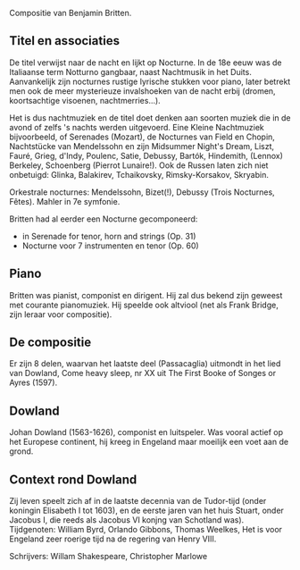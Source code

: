Compositie van Benjamin Britten.
## Titel en associaties
De titel verwijst naar de nacht en lijkt op Nocturne. In de 18e eeuw was de Italiaanse term Notturno gangbaar, naast Nachtmusik in het Duits. Aanvankelijk zijn nocturnes rustige lyrische stukken voor piano, later betrekt men ook de meer mysterieuze invalshoeken van de nacht erbij (dromen, koortsachtige visoenen, nachtmerries...). 

Het is dus nachtmuziek en de titel doet denken aan soorten muziek die in de avond of zelfs 's nachts werden uitgevoerd. Eine Kleine Nachtmuziek bijvoorbeeld, of Serenades (Mozart), de Nocturnes van Field en Chopin, Nachtstücke van Mendelssohn en zijn Midsummer Night's Dream, Liszt, Fauré, Grieg, d'Indy, Poulenc, Satie, Debussy, Bartók, Hindemith, (Lennox) Berkeley, Schoenberg (Pierrot Lunaire!).
Ook de Russen laten zich niet onbetuigd: Glinka, Balakirev, Tchaikovsky, Rimsky-Korsakov, Skryabin.

Orkestrale nocturnes: Mendelssohn, Bizet(!), Debussy (Trois Nocturnes, Fêtes). Mahler in 7e symfonie. 

Britten had al eerder een Nocturne gecomponeerd:
- in Serenade for tenor, horn and strings (Op. 31)
- Nocturne voor 7 instrumenten en tenor (Op. 60)
## Piano
Britten was pianist, componist en dirigent. Hij zal dus bekend zijn geweest met courante pianomuziek. Hij speelde ook altviool (net als Frank Bridge, zijn leraar voor compositie). 

## De compositie
Er zijn 8 delen, waarvan het laatste deel (Passacaglia) uitmondt in het lied van Dowland, Come heavy sleep, nr XX uit The First Booke of Songes or Ayres (1597).

## Dowland
Johan Dowland (1563-1626), componist en luitspeler. Was vooral actief op het Europese continent, hij kreeg in Engeland maar moeilijk een voet aan de grond. 
## Context rond Dowland
Zij leven speelt zich af in de laatste decennia van de Tudor-tijd (onder koningin Elisabeth I tot 1603), en de eerste jaren van het huis Stuart, onder Jacobus I, die reeds als Jacobus VI konjng van Schotland was). Tijdgenoten: William Byrd, Orlando Gibbons, Thomas Weelkes, 
Het is voor Engeland zeer roerige tijd na de regering van Henry VIII.

Schrijvers: Willam Shakespeare, Christopher Marlowe
